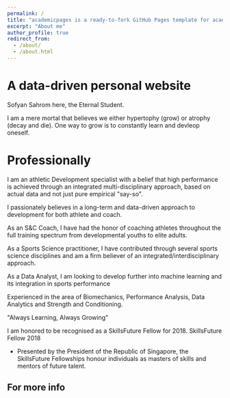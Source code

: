 ```yaml
---
permalink: /
title: "academicpages is a ready-to-fork GitHub Pages template for academic personal websites"
excerpt: "About me"
author_profile: true
redirect_from: 
  - /about/
  - /about.html
---
```


A data-driven personal website
======
Sofyan Sahrom here, the Eternal Student. 

I am a mere mortal that believes we either hypertophy (grow) or atrophy (decay and die). One way to grow is to constantly learn and devleop oneself.


Professionally
======

I am an athletic Development specialist with a belief that high performance is achieved through an integrated multi-disciplinary approach, based on actual data and not just pure empirical "say-so". 

I passionately believes in a long-term and data-driven approach to development for both athlete and coach.

As an S&C Coach, I have had the honor of coaching athletes throughout the full training spectrum from developmental youths to elite adults. 

As a Sports Science practitioner, I have contributed through several sports science disciplines and am a firm believer of an integrated/interdisciplinary approach. 

As a Data Analyst, I am looking to develop further into machine learning and its integration in sports performance

Experienced in the area of Biomechanics, Performance Analysis, Data Analytics and Strength and Conditioning. 

"Always Learning, Always Growing"

I am honored to be recognised as a SkillsFuture Fellow for 2018. 
SkillsFuture Fellow 2018

- Presented by the President of the Republic of Singapore, the SkillsFuture Fellowships honour individuals as masters of skills and mentors of future talent.

For more info
------

